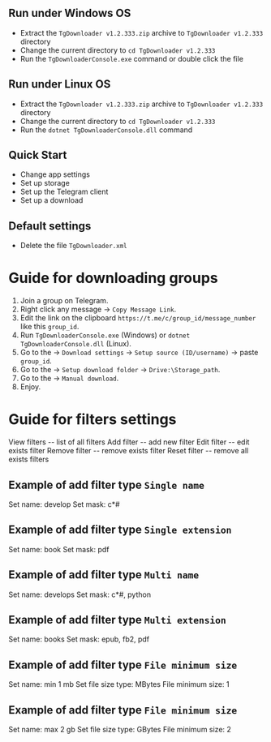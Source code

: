 ## Run under Windows OS
- Extract the `TgDownloader v1.2.333.zip` archive to `TgDownloader v1.2.333` directory
- Change the current directory to `cd TgDownloader v1.2.333`
- Run the `TgDownloaderConsole.exe` command or double click the file

## Run under Linux OS
- Extract the `TgDownloader v1.2.333.zip` archive to `TgDownloader v1.2.333` directory
- Change the current directory to `cd TgDownloader v1.2.333`
- Run the `dotnet TgDownloaderConsole.dll` command

## Quick Start
- Change app settings
- Set up storage
- Set up the Telegram client
- Set up a download

## Default settings
- Delete the file `TgDownloader.xml`

# Guide for downloading groups
1. Join a group on Telegram.
2. Right click any message -> `Copy Message Link`.
3. Edit the link on the clipboard `https://t.me/c/group_id/message_number` like this `group_id`.
4. Run `TgDownloaderConsole.exe` (Windows) or `dotnet TgDownloaderConsole.dll` (Linux).
5. Go to the -> `Download settings` -> `Setup source (ID/username)` -> paste `group_id`.
6. Go to the -> `Setup download folder` -> `Drive:\Storage_path`.
7. Go to the -> `Manual download`.
8. Enjoy.

# Guide for filters settings
View filters -- list of all filters
Add filter -- add new filter
Edit filter -- edit exists filter
Remove filter -- remove exists filter
Reset filter -- remove all exists filters

## Example of add filter type `Single name`
Set name: develop
Set mask: c*#

## Example of add filter type `Single extension`
Set name: book
Set mask: pdf

## Example of add filter type `Multi name`
Set name: develops
Set mask: c*#, python

## Example of add filter type `Multi extension`
Set name: books
Set mask: epub, fb2, pdf

## Example of add filter type `File minimum size`
Set name: min 1 mb
Set file size type: MBytes
File minimum size: 1

## Example of add filter type `File minimum size`
Set name: max 2 gb
Set file size type: GBytes
File minimum size: 2
